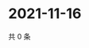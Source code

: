 # 2021-11-16

共 0 条

<!-- BEGIN WEIBO -->
<!-- 最后更新时间 Tue Nov 16 2021 14:13:31 GMT+0800 (China Standard Time) -->

<!-- END WEIBO -->
